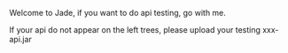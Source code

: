 Welcome to Jade, if you want to do api testing, go with me.

If your api do not appear on the left trees, please upload your testing xxx-api.jar